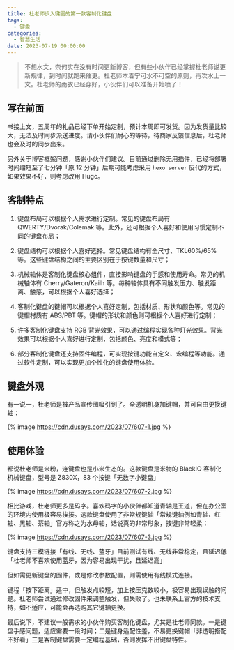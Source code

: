 ```yaml
---
title: 杜老师步入键圈的第一款客制化键盘
tags:
  - 键盘
categories:
  - 智慧生活
date: 2023-07-19 00:00:00
---
```


> 不想水文，奈何实在没有时间更新博客，但有些小伙伴已经掌握杜老师说更新规律，到时间就跑来催更。杜老师本着宁可水不可空的原则，再次水上一文。杜老师的雨衣已经穿好，小伙伴们可以准备开始喷了！

<!-- more -->

## 写在前面

书接上文，五周年的礼品已经下单开始定制，预计本周即可发货。因为发货量比较大，无法及时同步派送进度。请小伙伴们耐心的等待，待商家反馈信息后，杜老师也会及时的同步出来。

另外关于博客框架问题，感谢小伙伴们建议。目前通过删除无用插件，已经将部署时间缩短至了七分钟「原 12 分钟」后期可能考虑采用 `hexo server` 反代的方式，如果效果不好，则考虑改用 Hugo。

## 客制特点

1. 键盘布局可以根据个人需求进行定制。常见的键盘布局有 QWERTY/Dvorak/Colemak 等。此外，还可根据个人喜好和使用习惯定制不同的键盘布局；
 
2. 键盘结构可以根据个人喜好选择。常见键盘结构有全尺寸、TKL60%/65%等。这些键盘结构之间的主要区别在于按键数量和尺寸；
 
3. 机械轴体是客制化键盘核心组件，直接影响键盘的手感和使用寿命。常见的机械轴体有 Cherry/Gateron/Kailh 等。每种轴体具有不同触发压力、触发距离、触感，可以根据个人喜好选择；

5. 客制化键盘的键帽可以根据个人喜好定制，包括材质、形状和颜色等。常见的键帽材质有 ABS/PBT 等。键帽的形状和颜色则可根据个人喜好进行定制；

6. 许多客制化键盘支持 RGB 背光效果，可以通过编程实现各种灯光效果。背光效果可以根据个人喜好进行定制，包括颜色、亮度和模式等；
 
7. 部分客制化键盘还支持固件编程，可实现按键功能自定义、宏编程等功能。通过软件定制，可以实现更加个性化的键盘使用体验。

## 键盘外观

有一说一，杜老师是被产品宣传图吸引到了。全透明机身加键帽，并可自由更换键轴：

{% image https://cdn.dusays.com/2023/07/607-1.jpg %}

## 使用体验

都说杜老师是米粉，连键盘也是小米生态的。这款键盘是米物的 BlackIO 客制化机械键盘，型号是 Z830X，83 个按键「无数字小键盘」

{% image https://cdn.dusays.com/2023/07/607-2.jpg %}

相比游戏，杜老师更多是码字。喜欢码字的小伙伴都知道青轴是王道，但在办公室的环境内使用极容易挨揍。这款键盘使用了非常规键轴「常规键轴例如青轴、红轴、黑轴、茶轴」官方称之为水母轴，话说真的非常形象，按键非常轻柔：

{% image https://cdn.dusays.com/2023/07/607-3.jpg %}

键盘支持三模链接「有线、无线、蓝牙」目前测试有线、无线非常稳定，且延迟低「杜老师不喜欢使用蓝牙，因为容易出现干扰，且延迟高」

但如需更新键盘的固件，或是修改参数配置，则需使用有线模式连接。

键程「按下距离」适中，但触发点较短，加上按压克数较小，极容易出现误触的问题。杜老师尝试通过修改固件来调整触发，但失败了。也未联系上官方的技术支持，如不适应，可能会再选购其它键轴更换。

最后说下，不建议一般需求的小伙伴购买客制化键盘，尤其是杜老师同款。一是键盘手感问题，适应需要一段时间；二是键身适配性差，不易更换键帽「非透明搭配不好看」三是客制键盘需要一定编程基础，否则发挥不出键盘特性。